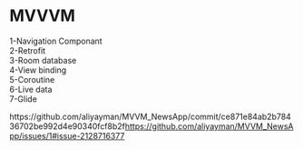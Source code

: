 <h1> MVVVM </h1> 
1-Navigation Componant <br>
2-Retrofit<br>
3-Room database<br>
4-View binding<br>
5-Coroutine<br>
6-Live data<br>
7-Glide

[<a>https://github.com/aliyayman/MVVM_NewsApp/commit/ce871e84ab2b78436702be992d4e90340fcf8b2f</a>](https://github.com/aliyayman/MVVM_NewsApp/issues/1#issue-2128716377)https://github.com/aliyayman/MVVM_NewsApp/issues/1#issue-2128716377
